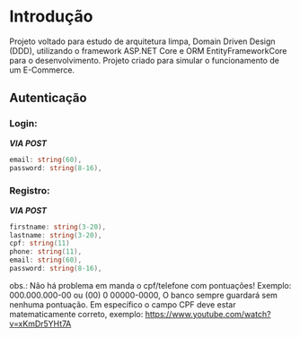 # Introdução
Projeto voltado para estudo de arquitetura limpa, Domain Driven Design (DDD), utilizando o framework ASP.NET Core e ORM EntityFrameworkCore para o desenvolvimento. Projeto criado para simular o funcionamento de um E-Commerce.

## Autenticação
### Login:
***VIA POST***
```csharp
email: string(60),
password: string(8-16),
```

### Registro:
***VIA POST***
```csharp
firstname: string(3-20),
lastname: string(3-20),
cpf: string(11)
phone: string(11),
email: string(60),
password: string(8-16),
```
obs.: Não há problema em manda o cpf/telefone com pontuações! Exemplo: 000.000.000-00 ou (00) 0 00000-0000, O banco sempre guardará sem nenhuma pontuação. Em específico o campo CPF deve estar matematicamente correto, exemplo: https://www.youtube.com/watch?v=xKmDr5YHt7A 
